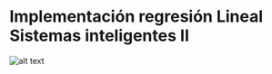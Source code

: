 # Implementación regresión Lineal Sistemas inteligentes II

![alt text](https://github.com/lucasucaldas/linear-regression/blob/main/Screenshot_1.png)
